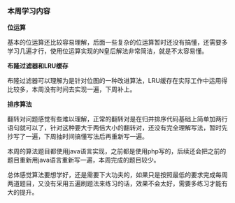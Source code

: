 ### 本周学习内容

**位运算**

基本的位运算还比较容易理解，后面一些复杂的位运算暂时还没有搞懂，还需要多学习几遍才行，使用位运算实现的N皇后解法非常简洁，就是不太容易懂。

**布隆过滤器和LRU缓存**

布隆过滤器可以理解为是针对位图的一种改进算法，LRU缓存在实际工作中运用得比较多，本周没有时间去实现一遍，下周补上。

**排序算法**

翻转对问题感觉有些难以理解，正常的翻转对是在归并排序代码基础上简单加两行语句就可以了，针对这种要大于两倍大小的翻转对，还没有完全理解写法，暂时先抄写了一遍，下周抽时间搞懂写法后再重新写一遍。

本周的算法题目都使用java语言实现，之前都是使用php写的，后续还会把之前的题目重新用java语言重新写一遍，本周完成的题目较少。

总体感觉算法要想学好，还是需要下大功夫的，如果只是按照最低的要求完成每周两道题目，又没有采用五遍刷题法来练习的话，效果不会太好，需要多练习才能有大的提升。



